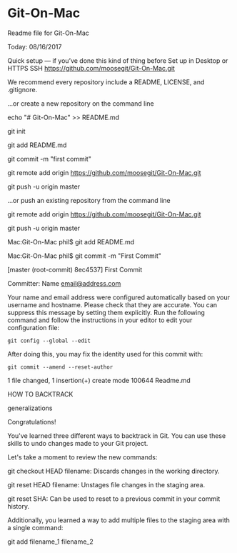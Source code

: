 # Git-On-Mac
Readme file for Git-On-Mac

Today: 08/16/2017

Quick setup — if you’ve done this kind of thing before
 Set up in Desktop	or	 HTTPS  SSH
https://github.com/moosegit/Git-On-Mac.git

We recommend every repository include a README, LICENSE, and .gitignore.

…or create a new repository on the command line

echo "# Git-On-Mac" >> README.md

git init

git add README.md

git commit -m "first commit"

git remote add origin https://github.com/moosegit/Git-On-Mac.git

git push -u origin master


…or push an existing repository from the command line

git remote add origin https://github.com/moosegit/Git-On-Mac.git

git push -u origin master

Mac:Git-On-Mac phil$ git add README.md 

Mac:Git-On-Mac phil$ git commit -m "First Commit"

[master (root-commit) 8ec4537] First Commit

Committer: Name  <email@address.com>
 
Your name and email address were configured automatically based
on your username and hostname. Please check that they are accurate.
You can suppress this message by setting them explicitly. Run the
following command and follow the instructions in your editor to edit
your configuration file:

    git config --global --edit

After doing this, you may fix the identity used for this commit with:

    git commit --amend --reset-author

 1 file changed, 1 insertion(+)
 create mode 100644 Readme.md

HOW TO BACKTRACK

generalizations

Congratulations! 

You've learned three different ways to backtrack in Git. You can use these skills to undo changes made to your Git project.

Let's take a moment to review the new commands:

git checkout HEAD filename: Discards changes in the working directory.

git reset HEAD filename: Unstages file changes in the staging area.

git reset SHA: Can be used to reset to a previous commit in your commit history.

Additionally, you learned a way to add multiple files to the staging area with a single command:

git add filename_1 filename_2
